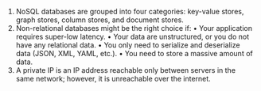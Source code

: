 1. NoSQL databases are grouped into four categories: key-value stores, graph stores, column stores, and document stores. 
2. Non-relational databases might be the right choice if:
   • Your application requires super-low latency.
   • Your data are unstructured, or you do not have any relational data.
   • You only need to serialize and deserialize data (JSON, XML, YAML, etc.).
   • You need to store a massive amount of data.
3. A private IP is an IP address reachable only
   between servers in the same network; however, it is unreachable over the internet.
